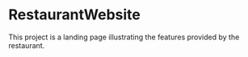 # RestaurantWebsite
This project is a landing page illustrating the features provided by the restaurant.
